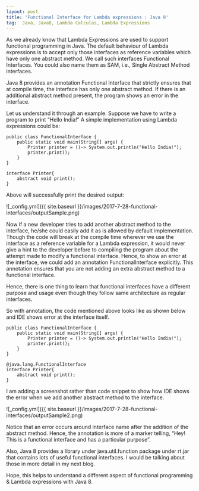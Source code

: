 ```yaml
---
layout: post
title: 'Functional Interface for Lambda expressions : Java 8'
tag:  Java, Java8, Lambda Calculas, Lambda Expressions
---
```


As we already know that Lambda Expressions are used to support functional programming in Java. The default behaviour of Lambda expressions is to accept only those interfaces as reference variables which have only one abstract method. We call such interfaces Functional Interfaces. You could also name them as SAM, i.e., Single Abstract Method interfaces.

Java 8 provides an annotation Functional Interface that strictly ensures that at compile time, the interface has only one abstract method. If there is an additional abstract method present, the program shows an error in the interface.

Let us understand it through an example. Suppose we have to write a program to print “Hello India!” A simple implementation using Lambda expressions could be:
	
	public class FunctionalInterface {
		public static void main(String[] args) {
			Printer printer = ()-> System.out.println("Hello India!");
			printer.print();
		}
	}
 
	interface Printer{
		abstract void print();
	}

Above will successfully print the desired output:

![_config.yml]({{ site.baseurl }}/images/2017-7-28-functional-interfaces/outputSample.png)


Now if a new developer tries to add another abstract method to the interface, he/she could easily add it as is allowed by default implementation. Though the code will break at the compile time wherever we use the interface as a reference variable for a Lambda expression, it would never give a hint to the developer before to compiling the program about the attempt made to modify a functional interface. Hence, to show an error at the interface, we could add an annotation FunctionalInterface explicitly. This annotation ensures that you are not adding an extra abstract method to a functional interface.

Hence, there is one thing to learn that functional interfaces have a different purpose and usage even though they follow same architecture as regular interfaces.

So with annotation, the code mentioned above looks like as shown below and IDE shows error at the interface itself.

	public class FunctionalInterface {
		public static void main(String[] args) {
			Printer printer = ()-> System.out.println("Hello India!");
			printer.print();
		}
	}
	 
	@java.lang.FunctionalInterface
	interface Printer{
		abstract void print();
	}
	
I am adding a screenshot rather than code snippet to show how IDE shows the error when we add another abstract method to the interface.

![_config.yml]({{ site.baseurl }}/images/2017-7-28-functional-interfaces/outputSample2.png)


Notice that an error occurs around interface name after the addition of the abstract method. Hence, the annotation is more of a marker telling, “Hey! This is a functional interface and has a particular purpose”.

Also, Java 8 provides a library under java.util.function package under rt.jar that contains lots of useful functional interfaces. I would be talking about those in more detail in my next blog.

Hope, this helps to understand a different aspect of functional programming & Lambda expressions with Java 8.